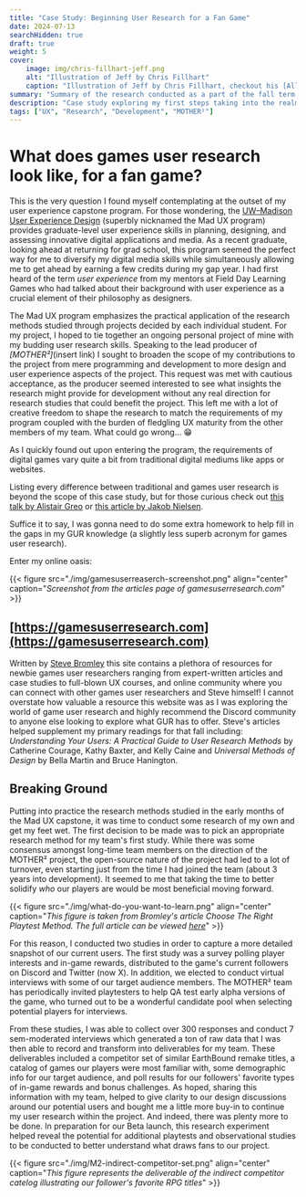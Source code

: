 ```yaml
---
title: "Case Study: Beginning User Research for a Fan Game"
date: 2024-07-13
searchHidden: true
draft: true
weight: 5
cover:
    image: img/chris-fillhart-jeff.png
    alt: "Illustration of Jeff by Chris Fillhart"
    caption: "Illustration of Jeff by Chris Fillhart, checkout his [All of EarthBound series](https://chrisfillhart.com/portfolio-3-2/project-two-ky966-c9cm8)"
summary: "Summary of the research conducted as a part of the fall term of my user experience capstone. 👨‍🔬🎮️"
description: "Case study exploring my first steps taking into the realm of games user research."
tags: ["UX", "Research", "Development", "MOTHER²"]
---
```


# What does games user research look like, for a fan game?

This is the very question I found myself contemplating at the outset of my user experience capstone program. For those wondering, the [UW–Madison User Experience Design](https://ischool.wisc.edu/programs/uxcapstone/) (superbly nicknamed the Mad UX program) provides graduate-level user experience skills in planning, designing, and assessing innovative digital applications and media. As a recent graduate, looking ahead at returning for grad school, this program seemed the perfect way for me to diversify my digital media skills while simultaneously allowing me to get ahead by earning a few credits during my gap year. I had first heard of the term _user experience_ from my mentors at Field Day Learning Games who had talked about their background with user experience as a crucial element of their philosophy as designers.

The Mad UX program emphasizes the practical application of the research methods studied through projects decided by each individual student. For my project, I hoped to tie together an ongoing personal project of mine with my budding user research skills. Speaking to the lead producer of _[MOTHER²]_(insert link) I sought to broaden the scope of my contributions to the project from mere programming and development to more design and user experience aspects of the project. This request was met with cautious acceptance, as the producer seemed interested to see what insights the research might provide for development without any real direction for research studies that could benefit the project. This left me with a lot of creative freedom to shape the research to match the requirements of my program coupled with the burden of fledgling UX maturity from the other members of my team. What could go wrong... 😁

As I quickly found out upon entering the program, the requirements of digital games vary quite a bit from traditional digital mediums like apps or websites.

Listing every difference between traditional and games user research is beyond the scope of this case study, but for those curious check out [this talk by Alistair Greo](https://www.youtube.com/watch?v=XxZeFJpqlDY) or [this article by Jakob Nielsen](https://www.nngroup.com/articles/game-user-research/).

Suffice it to say, I was gonna need to do some extra homework to help fill in the gaps in my GUR knowledge (a slightly less superb acronym for games user research).

Enter my online oasis:

{{< figure src="./img/gamesuserreaserch-screenshot.png" align="center" caption="_Screenshot from the articles page of gamesuserresearch.com_" >}}

## [https://gamesuserresearch.com](https://gamesuserresearch.com)

Written by [Steve Bromley](https://gamesuserresearch.com/about/) this site contains a plethora of resources for newbie games user researchers ranging from expert-written articles and case studies to full-blown UX courses, and online community where you can connect with other games user researchers and Steve himself! I cannot overstate how valuable a resource this website was as I was exploring the world of game user research and highly recommend the Discord community to anyone else looking to explore what GUR has to offer. Steve's articles helped supplement my primary readings for that fall including: _Understanding Your Users: A Practical Guide to User Research Methods_ by Catherine Courage, Kathy Baxter, and Kelly Caine and _Universal Methods of Design_ by Bella Martin and Bruce Hanington.

## Breaking Ground

Putting into practice the research methods studied in the early months of the Mad UX capstone, it was time to conduct some research of my own and get my feet wet. The first decision to be made was to pick an appropriate research method for my team's first study. While there was some consensus amongst long-time team members on the direction of the MOTHER² project, the open-source nature of the project had led to a lot of turnover, even starting just from the time I had joined the team (about 3 years into development). It seemed to me that taking the time to better solidify _who_ our players are would be most beneficial moving forward.

{{< figure src="./img/what-do-you-want-to-learn.png" align="center" caption="_This figure is taken from Bromley's article Choose The Right Playtest Method. The full article can be viewed [here](https://gamesuserresearch.com/choose-the-right-playtest-method/)_" >}}

For this reason, I conducted two studies in order to capture a more detailed snapshot of our current users. The first study was a survey polling player interests and in-game rewards, distributed to the game's current followers on Discord and Twitter (now X). In addition, we elected to conduct virtual interviews with some of our target audience members. The MOTHER² team has periodically invited playtesters to help QA test early alpha versions of the game, who turned out to be a wonderful candidate pool when selecting potential players for interviews.

From these studies, I was able to collect over 300 responses and conduct 7 sem-moderated interviews which generated a ton of raw data that I was then able to record and transform into deliverables for my team. These deliverables included a competitor set of similar EarthBound remake titles, a catalog of games our players were most familiar with, some demographic info for our target audience, and poll results for our followers' favorite types of in-game rewards and bonus challenges. As hoped, sharing this information with my team, helped to give clarity to our design discussions around our potential users and bought me a little more buy-in to continue my user research within the project. And indeed, there was plenty more to be done. In preparation for our Beta launch, this research experiment helped reveal the potential for additional playtests and observational studies to be conducted to better understand what draws fans to our project.

{{< figure src="./img/M2-indirect-competitor-set.png" align="center" caption="_This figure represents the deliverable of the indirect competitor catelog illustrating our follower's favorite RPG titles_" >}}
